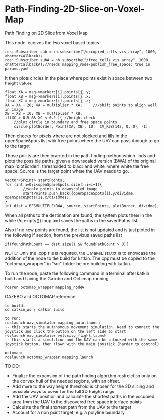 # Path-Finding-2D-Slice-on-Voxel-Map
Path Finding on 2D Slice from Voxel Map

This node receives the two voxel based topics

	ros::Subscriber sub = nh.subscribe("/occupied_cells_vis_array", 1000, chatterCallback);
	ros::Subscriber subA = nh.subscribe("/free_cells_vis_array", 1000, chatterCallbackA);//needs mapping_node/publish_free_space: true in params.yaml

It then plots circles in the place where points exist in space between two height values

	float XA = msg->markers[i].points[j].y;
	float XB = msg->markers[i].points[j].x;
	float XC = msg->markers[i].points[j].z;
	XA = XA + 20; XA = multiplier * XA;     ///shift points to align well in image
	XB = XB + 10; XB = multiplier * XB;
	if(XC > 0.5 && XC < 0.9 ){ //height check
        //plot circle in boundary and free space points
        circle(plotBorder, Point(XA, XB), 10,  CV_RGB(142, 0, 0), -1);

 Then checks for pixels where are not blocked and fills in the openSpaceSpots list with free points where the UAV
 can pass through to go to the target

 Those points are then inserted in the path finding method which finds and plots the possible paths, given a downscaled
 version (BWA) of the original map (plotBorder), thresholded to black and white, where white the free space.
 Source is the target point where the UAV needs to go.

 	vector<SPoint> startPoints;
 	for (int i=0;i<openSpaceSpots.size();i=i+1){
      		//scale points to downscaled image
        	startPoints.push_back({openSpaceSpots[i].y/dividme, openSpaceSpots[i].x/dividme});
 	}
 	int dist = BFSMULTIPLE(BWA, source, startPoints, plotBorder, dividme);

  When all paths to the destination are found, the system plots them in the while (!q.empty()) loop
  and saves the paths in the savedPaths list.

  Also if no new points are found, the list is not updated and is just ploted in the following if section,
  from the previous saved paths list

  	if(foundPathCount == dest.size() && foundPathCount > 0){

  NOTE: Only the .cpp file is required, the CMakeLists.txt is to showcase the addition of the node to the build for katkin.
  The.cpp must be copied to the "octomap_wrapper" in "src" folder before building with katkin.

  To run the node, paste the following command in a terminal after katkin build and having the Gazobo and Octomap running

  	rosrun octomap_wrapper mapping_nodeA

GAZEBO and OCTOMAP reference

	to build:
	cd catkin_ws ; catkin build

	to run:
	roslaunch uav_simulator mapping_auto.launch
	-- this starts the autonomous movement simulation. Need to connect the joystick and click the button on the left side to start
	roslaunch uav_simulator velocity_flight.launch
	-- this starts a simulation and the UAV can be unlocked with the same joystick button, then flown with the main joystick (harder to control)

	octomap:
	roslaunch octomap_wrapper mapping.launch

  TO DO:
  - Finalize the expansion of the path finding algorithm restreiction only on the convex hull of the needed regions, with an offset.
  - Add more to the way height threshold is chosen for the 2D slicing and possible ways to cover for the full 3D height range
  - Add the UAV position and calculate the shortest paths in the occupied area from the UAV to the discovered free space interface points
  - Calculate the final shortest path from the UAV to the target
  - Account for a non point target, e.g. a polyline boundary
